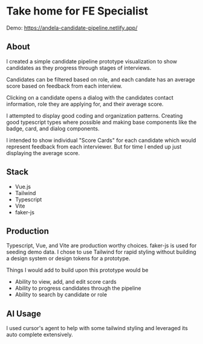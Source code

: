 # Take home for FE Specialist 
Demo: https://andela-candidate-pipeline.netlify.app/

## About

I created a simple candidate pipeline prototype visualization to show candidates as they progress through stages of interviews. 

Candidates can be filtered based on role, and each candate has an average score based on feedback from each interview. 

Clicking on a candidate opens a dialog with the candidates contact information, role they are applying for, and their average score.

I attempted to display good coding and organization patterns. Creating good typescript types where possible and making base components like the badge, card, and dialog components. 

I intended to show individual "Score Cards" for each candidate which would represent feedback from each interviewer. But for time I ended up just displaying the average score. 

## Stack
- Vue.js
- Tailwind
- Typescript
- Vite
- faker-js

## Production
Typescript, Vue, and Vite are production worthy choices. faker-js is used for seeding demo data. I chose to use Tailwind for rapid styling without building a design system or design tokens for a prototype.

Things I would add to build upon this prototype would be
- Ability to view, add, and edit score cards
- Ability to progress candidates through the pipeline
- Ability to search by candidate or role

## AI Usage
I used cursor's agent to help with some tailwind styling and leveraged its auto complete extensively.